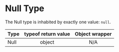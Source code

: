 # Null Type

The Null type is inhabited by exactly one value: `null`.


| Type              | typeof return value | Object wrapper |
| :---------------- | :-----------------: | :------------: |
| Null              | object   			  | N/A 		   |